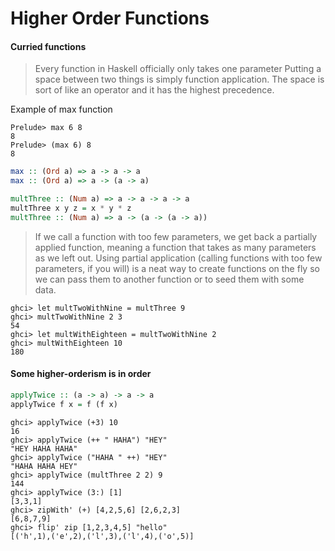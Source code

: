 # Higher Order Functions

#### Curried functions

> Every function in Haskell officially only takes one parameter
> Putting a space between two things is simply function application.
> The space is sort of like an operator and it has the highest precedence.

Example of max function
```
Prelude> max 6 8
8
Prelude> (max 6) 8
8
```
```hs
max :: (Ord a) => a -> a -> a
max :: (Ord a) => a -> (a -> a)
```

```hs
multThree :: (Num a) => a -> a -> a -> a  
multThree x y z = x * y * z
multThree :: (Num a) => a -> (a -> (a -> a))
```

>  If we call a function with too few parameters, we get back a partially applied function, meaning a function that takes as many parameters as we left out. Using partial application (calling functions with too few parameters, if you will) is a neat way to create functions on the fly so we can pass them to another function or to seed them with some data.

```
ghci> let multTwoWithNine = multThree 9  
ghci> multTwoWithNine 2 3  
54  
ghci> let multWithEighteen = multTwoWithNine 2  
ghci> multWithEighteen 10  
180
```

#### Some higher-orderism is in order

```hs
applyTwice :: (a -> a) -> a -> a  
applyTwice f x = f (f x)
```
```
ghci> applyTwice (+3) 10  
16  
ghci> applyTwice (++ " HAHA") "HEY"  
"HEY HAHA HAHA"  
ghci> applyTwice ("HAHA " ++) "HEY"  
"HAHA HAHA HEY"  
ghci> applyTwice (multThree 2 2) 9  
144  
ghci> applyTwice (3:) [1]  
[3,3,1]
ghci> zipWith' (+) [4,2,5,6] [2,6,2,3]  
[6,8,7,9]
ghci> flip' zip [1,2,3,4,5] "hello"  
[('h',1),('e',2),('l',3),('l',4),('o',5)] 
```